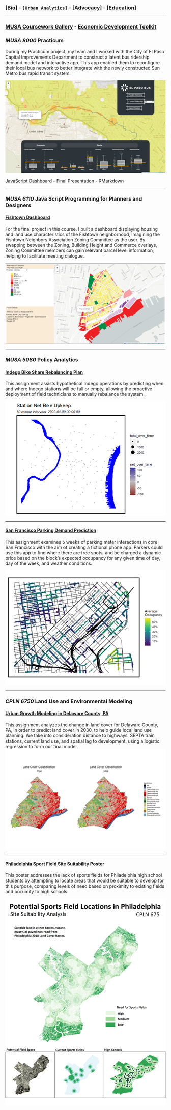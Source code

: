 ### [[Bio]](/index.md) - [```[Urban Analytics]```](/portfolio.md) - [[Advocacy]](/advocacy.md) - [[Education]](/education.md) 

---
### [MUSA Coursework Gallery](/portfolio.md) - [Economic Development Toolkit](edt.md)

### _MUSA 8000_ Practicum

During my Practicum project, my team and I worked with the City of El Paso Capital Improvements Department to construct a latent bus ridership demand model and interactive app. This app enabled them to reconfigure their local bus network to better integrate with the newly constructed Sun Metro bus rapid transit system. 

<img src="images/sunmetoapp.png?raw=true"/>

[JavaScript Dashboard](https://chuembucket.github.io/ElPaso-Bus-Network1/App/site/) - [Final Presentation](https://jtrummler.xyz/assets/FinalPres_Practicum_ElPaso_0502.pdf) - [RMarkdown](https://pennmusa.github.io/MUSA_801.io/project_30/index.html)

---

### _MUSA 6110_ Java Script Programming for Planners and Designers

#### [Fishtown Dashboard](https://chuembucket.github.io/fishtownmap/site/)

For the final project in this course, I built a dashboard displaying housing and land use characteristics of the Fishtown neighborhood, imagining the Fishtown Neighbors Association  Zoning Committee as the user. By swapping between the Zoning, Building Height and Commerce overlays, Zoning Committee members can gain relevant parcel level information, helping to facilitate meeting dialogue.


<img src="images/fishtownapp.png?raw=true"/>

---

### _MUSA 5080_	Policy Analytics

#### [Indego Bike Share Rebalancing Plan](/bsrmd.html)

This assignment assists hypothetical Indego operations by predicting when and where Indego stations will be full or empty, allowing the proactive deployment of field technicians to manually rebalance the system.

<img src="images/indego.gif?raw=true"/>

---

#### [San Francisco Parking Demand Prediction](/toknit.html)

This assignment examines 5 weeks of parking meter interactions in core San Francisco with the aim of creating a fictional phone app. Parkers could use this app to find where there are free spots, and be charged a dynamic price based on the block’s expected occupancy for any given time of day, day of the week, and weather conditions.

<img src="images/sfpic.png?raw=true"/>

---

### _CPLN 6750_ Land Use and Environmental Modeling
#### [Urban Growth Modeling in Delaware County, PA](/landuse2.html)

This assignment analyzes the change in land cover for Delaware County, PA, in order to predict land cover in 2030, to help guide local land use planning. We take into consideration distance to highways, SEPTA train stations, current land use, and spatial lag to development, using a logistic regression to form our final model. 
<img src="images/landuse2pic.png?raw=true"/>


---

#### Philadelphia Sport Field Site Suitability Poster

This poster addresses the lack of sports fields for Philadelphia high school students by attempting to locate areas that would be suitable to develop for this purpose, comparing levels of need based on proximity to existing fields and proximity to high schools. 

<img src="images/landuse1-1.png?raw=true"/>
